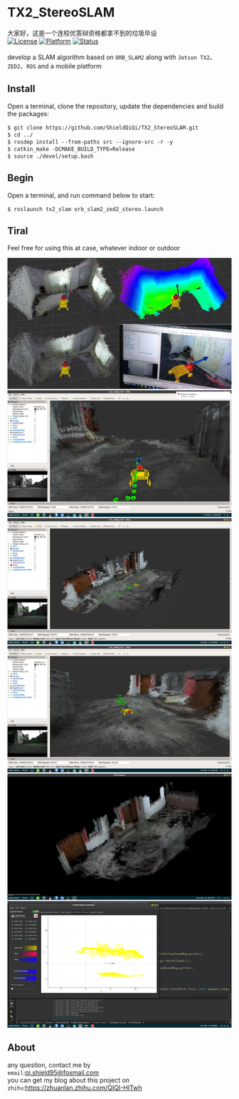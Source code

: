 # TX2_StereoSLAM
大家好，这是一个连校优答辩资格都拿不到的垃圾毕设<br>
[![License](https://img.shields.io/badge/License-Apache%202.0-green.svg)](https://opensource.org/licenses/Apache-2.0)
[![Platform](https://img.shields.io/badge/ROS-melodic-yellow.svg)](<>)
[![Status](https://img.shields.io/badge/Staus-Processing-blue.svg)](<>)
<br><br>
develop a SLAM algorithm based on `ORB_SLAM2` along with `Jetson TX2`、`ZED2`、`ROS` and a mobile platform
<br>
## Install

Open a terminal, clone the repository, update the dependencies and build the packages:

    $ git clone https://github.com/ShieldQiQi/TX2_StereoSLAM.git
    $ cd ../
    $ rosdep install --from-paths src --ignore-src -r -y
    $ catkin_make -DCMAKE_BUILD_TYPE=Release
    $ source ./devel/setup.bash

## Begin

Open a terminal, and run command below to start:

    $ roslaunch tx2_slam orb_slam2_zed2_stereo.launch

## Tiral

Feel free for using this at case, whatever indoor or outdoor

![demo0](https://github.com/ShieldQiQi/TX2_StereoSLAM/blob/master/Demo_Pictures/0.png)
![demo1](https://github.com/ShieldQiQi/TX2_StereoSLAM/blob/master/Demo_Pictures/1.png)
![demo2](https://github.com/ShieldQiQi/TX2_StereoSLAM/blob/master/Demo_Pictures/2.png)
![demo3](https://github.com/ShieldQiQi/TX2_StereoSLAM/blob/master/Demo_Pictures/3.png)
![demo4](https://github.com/ShieldQiQi/TX2_StereoSLAM/blob/master/Demo_Pictures/4.png)
![demo5](https://github.com/ShieldQiQi/TX2_StereoSLAM/blob/master/Demo_Pictures/5.png)

## About

any question, contact me by<br>
`email`:qi.shield95@foxmail.com<br>
you can get my blog about this project on<br>
`zhihu`:https://zhuanlan.zhihu.com/QIQI-HITwh
